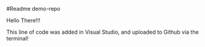 #Readme demo-repo

   Hello There!!!

   This line of code was added in Visual Studio, and uploaded to Github via the terminal!

